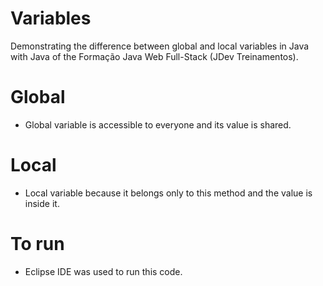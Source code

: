 # Variables
Demonstrating the difference between global and local variables in Java with Java of the Formação Java Web Full-Stack (JDev Treinamentos).

# Global
- Global variable is accessible to everyone and its value is shared.

# Local
- Local variable because it belongs only to this method and the value is inside it.

# To run
- Eclipse IDE was used to run this code.
